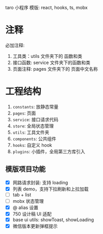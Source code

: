 taro 小程序 模版: react, hooks, ts, mobx

# 注释

必加注释:

1. 工具类：utils 文件夹下的 函数和类
2. 接口函数: service 文件夹下的函数和类
3. 页面注释: pages 文件夹下的 页面中文名称

# 工程结构

1. `constants`: 放静态常量
2. `pages`: 页面
3. `service`: 接口请求代码
4. `store`: 全局状态管理
5. `utils`: 工具文件夹
6. `components`: 公共组件
7. `hooks`: 自定义 hook
8. `plugins`: 小插件，全局第三方库引入


## 模版项目功能

- [x] 网路请求封装: 支持 loading
- [x] 列表 demo，支持下拉刷新和上拉加载
- [ ] tab + list
- [ ] mobx 状态管理
- [x] @ alias 设置
- [x] 750 设计稿 UI 适配
- [x] base ui utils: showToast, showLoading
- [x] 微信版本更新弹框提示
